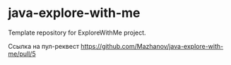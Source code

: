 # java-explore-with-me
Template repository for ExploreWithMe project.

Ссылка на пул-реквест https://github.com/Mazhanov/java-explore-with-me/pull/5
